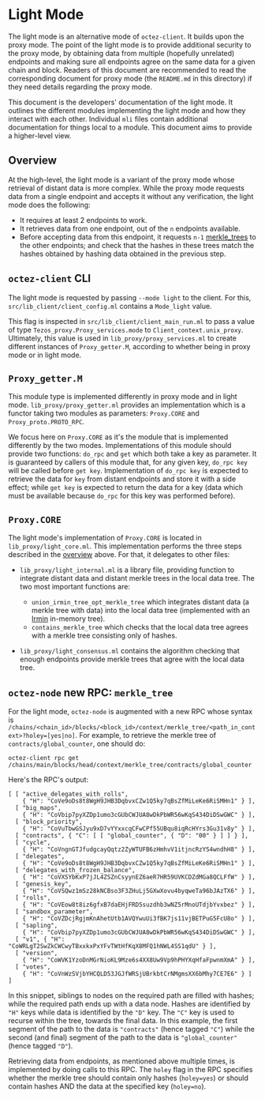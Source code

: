 # Light Mode

The light mode is an alternative mode of `octez-client`. It builds
upon the proxy mode. The point of the light mode is
to provide additional security to the proxy mode, by obtaining
data from multiple (hopefully unrelated) endpoints and making sure
all endpoints agree on the same data for a given chain and block.
Readers of this document are recommended to read the corresponding
document for proxy mode (the `README.md` in this directory) if they
need details regarding the proxy mode.

This document is the developers' documentation of the light mode.
It outlines the different modules implementing the light mode and how
they interact with each other. Individual `mli` files contain
additional documentation for things local to a module. This document
aims to provide a higher-level view.

## Overview

At the high-level, the light mode is a variant of the proxy mode
whose retrieval of distant data is more complex. While the proxy mode
requests data from a single endpoint and accepts it without any verification,
the light mode does the following:

* It requires at least 2 endpoints to work.
* It retrieves data from one endpoint, out of the `n` endpoints available.
* Before accepting data from this endpoint, it requests
  `n-1` [merkle_trees](https://en.wikipedia.org/wiki/Merkle_tree) to the other
  endpoints; and check that the hashes in these trees match the
  hashes obtained by hashing data obtained in the previous step.

## `octez-client` CLI

The light mode is requested by passing `--mode light` to the client. For
this, `src/lib_client/client_config.ml` contains a `Mode_light` value.

This flag is inspected in `src/lib_client/client_main_run.ml` to
pass a value of type `Tezos_proxy.Proxy_services.mode` to
`Client_context.unix_proxy`. Ultimately, this value is
used in `lib_proxy/proxy_services.ml` to create different
instances of `Proxy_getter.M`, according to whether being in proxy mode
or in light mode.

## `Proxy_getter.M`

This module type is implemented differently in proxy mode
and in light mode. `lib_proxy/proxy_getter.ml` provides an implementation
which is a functor taking two modules as parameters: `Proxy.CORE`
and `Proxy_proto.PROTO_RPC`.

We focus here on `Proxy.CORE` as it's
the module that is implemented differently by the two modes. Implementations
of this module should provide two functions: `do_rpc` and `get` which
both take a key as parameter. It is guaranteed by callers of this
module that, for any given key, `do_rpc key` will be called before
`get key`. Implementation of `do_rpc key` is expected to retrieve the
data for `key` from distant endpoints and store it with a side effect;
while `get key` is expected to return the data for a key
(data which must be available because `do_rpc`
for this key was performed before).

## `Proxy.CORE`

The light mode's implementation of `Proxy.CORE` is located
in `lib_proxy/light_core.ml`. This implementation performs
the three steps described in the [overview](#overview) above. For that,
it delegates to other files:

* `lib_proxy/light_internal.ml` is a library file, providing
  function to integrate distant data and distant merkle trees
  in the local data tree. The two most important functions are:

  * `union_irmin_tree_opt_merkle_tree` which integrates distant data
    (a merkle tree with data) into the local data tree (implemented
    with an [Irmin](https://github.com/mirage/irmin) in-memory tree).
  * `contains_merkle_tree` which checks that the local data tree
    agrees with a merkle tree consisting only of hashes.
* `lib_proxy/light_consensus.ml` contains the algorithm checking
  that enough endpoints provide merkle trees that agree
  with the local data tree.

## `octez-node` new RPC: `merkle_tree`

For the light mode,
`octez-node` is augmented with a new RPC whose syntax is
`/chains/<chain_id>/blocks/<block_id>/context/merkle_tree/<path_in_context>?holey=[yes|no]`.
For example, to retrieve the merkle tree of `contracts/global_counter`,
one should do:

```
octez-client rpc get /chains/main/blocks/head/context/merkle_tree/contracts/global_counter
```

Here's the RPC's output:

```
[ [ "active_delegates_with_rolls",
    { "H": "CoVe9oDs8t8WgH9JHB3DqbvxCZw1Q5ky7qBsZfMiLeKe6RiSMHn1" } ],
  [ "big_maps",
    { "H": "CoVbip7pyXZDp1umo3cGUbCWJUA8wDkPbWR56wKqS434DiDSwGWC" } ],
  [ "block_priority",
    { "H": "CoVuTbwGSJyu9xD7vYYxxcqCFwCPf55UBqu8iqRcHYrs3Gu31v8y" } ],
  [ "contracts", { "C": [ [ "global_counter", { "D": "00" } ] ] } ],
  [ "cycle",
    { "H": "CoVngnGTJfudgcayQqtz2ZyWTUFB6zHmhvV1itjncRzYS4wndhH8" } ],
  [ "delegates",
    { "H": "CoVe9oDs8t8WgH9JHB3DqbvxCZw1Q5ky7qBsZfMiLeKe6RiSMHn1" } ],
  [ "delegates_with_frozen_balance",
    { "H": "CoVXSYbKxP7jJL4ZSZnCsyynEZ6aeR7HR59UVKCDZdMGa8QCLFfW" } ],
  [ "genesis_key",
    { "H": "CoVSQwz1mSz28kNCBso3F3ZHuLj5GXwXovu4byqweTa96bJAzTX6" } ],
  [ "rolls",
    { "H": "CoVEow8t8iz6gfxB7daEHjFRD5suzdhb3wNZ5rMnoUTdjbYvxbez" } ],
  [ "sandbox_parameter",
    { "H": "CoVZDcjRgjmKnAhetUtb1AVQYwuUi3fBK7js11vjBETPuG5FcU8o" } ],
  [ "sapling",
    { "H": "CoVbip7pyXZDp1umo3cGUbCWJUA8wDkPbWR56wKqS434DiDSwGWC" } ],
  [ "v1", { "H": "CoWRLgT2SwZkCWCwyTBxxkxPxYFvTWtHfKqX8MFQ1hNWL4SS1qdU" } ],
  [ "version",
    { "H": "CoWVK1YzoDnMGrNioKL9Mze6s4XX8Uw9Vp9hPHYXqHfaFpwnmXmA" } ],
  [ "votes",
    { "H": "CoVnWzSVjbYHCQLD53JGJfWRSjUBrkbtCrNMgmsXX6bMhy7CE7E6" } ] ]
```

In this snippet, siblings to nodes on the required path are filled
with hashes; while the required path ends up with a data node. Hashes
are identified by `"H"` keys while data is identified by the `"D"` key.
The `"C"` key is used to recurse within the tree, towards the final data.
In this example, the first segment of the path to the data is `"contracts"`
(hence tagged `"C"`) while the second (and final) segment of the path to the
data is `"global_counter"` (hence tagged `"D"`).

Retrieving data from endpoints, as mentioned above multiple times,
is implemented by doing calls to this RPC. The `holey` flag in the RPC
specifies whether the merkle tree should contain only hashes (`holey=yes`)
or should contain hashes AND the data at the specified key (`holey=no`).
